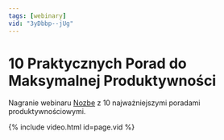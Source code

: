 ```yaml
---
tags: [webinary]
vid: "3yDbbp--jUg"
---
```


# 10 Praktycznych Porad do Maksymalnej Produktywności

Nagranie webinaru [Nozbe][n] z 10 najważniejszymi poradami produktywnościowymi.

{% include video.html id=page.vid %}

<!--More-->


[n]: https://michael.gratis/nozbe_pl
